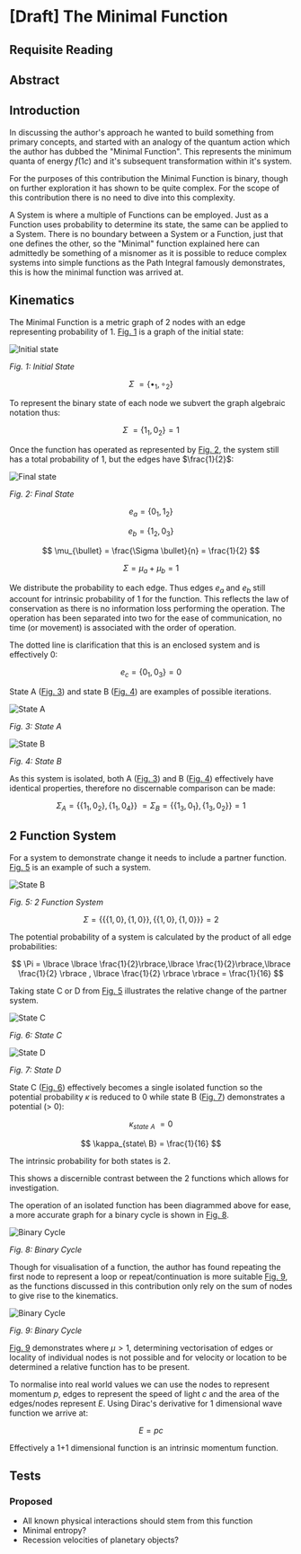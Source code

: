 
# [Draft] The Minimal Function

## Requisite Reading

## Abstract


## Introduction

In discussing the author's approach he wanted to build something
from primary concepts, and started with an analogy of the quantum action
which the author has dubbed the "Minimal Function". This represents the 
minimum quanta of energy $f(1c)$ and it's subsequent transformation 
within it's system. 

For the purposes of this contribution the Minimal Function is binary,
though on further exploration it has shown to be quite complex. For the
scope of this contribution there is no need to dive into this complexity.

A System is where a multiple of Functions can be employed. Just as a
Function uses probability to determine its state, the same can be
applied to a System. There is no boundary between a System or a
Function, just that one defines the other, so the "Minimal" function
explained here can admittedly be something of a misnomer as it is
possible to reduce complex systems into simple functions as the Path
Integral famously demonstrates, this is how the minimal function was
arrived at.

## Kinematics

The Minimal Function is a metric graph of 2 nodes with an edge
representing probability of 1. [Fig. 1](#fig1) is a graph of the initial state:

<a name="fig1">![Initial state](./figures/fig1.svg)</a>

*Fig. 1: Initial State*

$$
\Sigma\  = \lbrace \bullet_{1}, \circ_{2} \rbrace
$$
 
To represent the binary state of each node we subvert the graph
algebraic notation thus:

$$
\Sigma\  = \lbrace 1_{1},0_{2} \rbrace  = 1
$$

Once the function has operated as represented by [Fig. 2](#fig2), the system still has a total
probability of 1, but the edges have $\frac{1}{2}$:

<a name="fig2">![Final state](./figures/fig2.svg)</a>

*Fig. 2: Final State*

$$
  e_{a} = \lbrace 0_{1},1_{2} \rbrace
$$

$$
  e_{b} = \lbrace 1_{2},0_{3} \rbrace
$$

$$
  \mu_{\bullet} = \frac{\Sigma \bullet}{n} = \frac{1}{2}
$$

$$
 \Sigma = \mu_{a} + \mu_{b} = 1
$$

We distribute the probability to each edge. Thus edges
$e_{a}$ and $e_{b}$ still account for intrinsic
probability of 1 for the function. This reflects the law of conservation
as there is no information loss performing the operation. The operation
has been separated into two for the ease of communication, no time (or
movement) is associated with the order of operation.

The dotted line is clarification that this is an enclosed system and
is effectively 0:

$$
  e_{c} = \lbrace 0_{1},0_{3} \rbrace = 0
$$

State A ([Fig. 3](#fig3)) and state B ([Fig. 4](#fig4)) are examples of possible iterations.

<a name="fig3">![State A](./figures/fig3.svg)</a>

*Fig. 3: State A*

<a name="fig4">![State B](./figures/fig4.svg)</a>

*Fig. 4: State B*

As this system is isolated, both A ([Fig. 3](#stateA)) and B ([Fig. 4](#stateB)) effectively have identical
properties, therefore no discernable comparison can be made:

$$
  \Sigma_{A} =  \lbrace \lbrace 1_{1},0_{2} \rbrace ,\lbrace 1_{1},0_{4} \rbrace \rbrace\  = \Sigma_{B} =  \lbrace \lbrace 1_{3},0_{1} \rbrace , \lbrace 1_{3},0_{2}\rbrace \rbrace  = 1
$$

## 2 Function System

For a system to demonstrate change it needs to include a partner
function. [Fig. 5](#2f) is an example of such a system.

<a name="2f">![State B](./figures/fig5.svg)</a>

*Fig. 5: 2 Function System*

$$
  \Sigma = \lbrace \lbrace \lbrace 1 , 0 \rbrace,\lbrace 1 , 0 \rbrace \rbrace ,\lbrace \lbrace 1 , 0 \rbrace , \lbrace 1 , 0 \rbrace \rbrace \rbrace  =  2
$$

The potential probability of a system is calculated by the product
of all edge probabilities:

$$
  \Pi = \lbrace \lbrace \frac{1}{2}\rbrace,\lbrace \frac{1}{2}\rbrace,\lbrace \frac{1}{2} \rbrace , \lbrace \frac{1}{2} \rbrace \rbrace  = \frac{1}{16}
$$

Taking state C or D from [Fig. 5](#2f) illustrates the relative change of
the partner system.

<a name="stateC">![State C](./figures/fig6.svg)</a>

*Fig. 6: State C*

<a name="stateD">![State D](./figures/fig7.svg)</a>

*Fig. 7: State D*

State C ([Fig. 6](#stateC)) effectively becomes a single isolated function so the potential
probability $\kappa$ is reduced to 0 while state B ([Fig. 7](#stateD)) demonstrates a
potential \(> 0\):

$$
  \kappa_{state\ A}\  = 0
$$

$$
  \kappa_{state\ B} = \frac{1}{16}
$$

The intrinsic probability for both states is 2.

This shows a discernible contrast between the 2 functions which allows
for investigation.

The operation of an isolated function has been diagrammed above for
ease, a more accurate graph for a binary cycle is shown in [Fig. 8](#graph).

<a name="graph">![Binary Cycle](./figures/fig8.svg)</a>

*Fig. 8: Binary Cycle*

Though for visualisation of a function, the author has found
repeating the first node to represent a loop or repeat/continuation is
more suitable [Fig. 9](#graph2), as the functions discussed in this contribution 
only rely on the sum of nodes to give rise to the kinematics.

<a name="graph2">![Binary Cycle](./figures/fig9.svg)</a>

*Fig. 9: Binary Cycle*

[Fig. 9](#graph2) demonstrates where $\mu > 1$, determining
vectorisation of edges or locality of individual nodes is not possible
and for velocity or location to be determined a relative function has to
be present.

To normalise into real world values we can use the nodes to represent
momentum $p$, edges to represent the speed of light $c$ and the area
of the edges/nodes represent $E$. Using Dirac's derivative for 1
dimensional wave function we arrive at:

$$
  E = pc
$$

Effectively a 1+1 dimensional function is an intrinsic momentum function.

## Tests

### Proposed

- All known physical interactions should stem from this function
- Minimal entropy?
- Recession velocities of planetary objects?